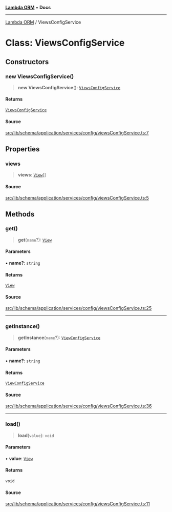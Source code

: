 [**Lambda ORM**](../README.md) • **Docs**

***

[Lambda ORM](../README.md) / ViewsConfigService

# Class: ViewsConfigService

## Constructors

### new ViewsConfigService()

> **new ViewsConfigService**(): [`ViewsConfigService`](ViewsConfigService.md)

#### Returns

[`ViewsConfigService`](ViewsConfigService.md)

#### Source

[src/lib/schema/application/services/config/viewsConfigService.ts:7](https://github.com/lambda-orm/lambdaorm-base/blob/aa369ded9e7763a31678c0168646a8ee1291b500/src/lib/schema/application/services/config/viewsConfigService.ts#L7)

## Properties

### views

> **views**: [`View`](../interfaces/View.md)[]

#### Source

[src/lib/schema/application/services/config/viewsConfigService.ts:5](https://github.com/lambda-orm/lambdaorm-base/blob/aa369ded9e7763a31678c0168646a8ee1291b500/src/lib/schema/application/services/config/viewsConfigService.ts#L5)

## Methods

### get()

> **get**(`name`?): [`View`](../interfaces/View.md)

#### Parameters

• **name?**: `string`

#### Returns

[`View`](../interfaces/View.md)

#### Source

[src/lib/schema/application/services/config/viewsConfigService.ts:25](https://github.com/lambda-orm/lambdaorm-base/blob/aa369ded9e7763a31678c0168646a8ee1291b500/src/lib/schema/application/services/config/viewsConfigService.ts#L25)

***

### getInstance()

> **getInstance**(`name`?): [`ViewConfigService`](ViewConfigService.md)

#### Parameters

• **name?**: `string`

#### Returns

[`ViewConfigService`](ViewConfigService.md)

#### Source

[src/lib/schema/application/services/config/viewsConfigService.ts:36](https://github.com/lambda-orm/lambdaorm-base/blob/aa369ded9e7763a31678c0168646a8ee1291b500/src/lib/schema/application/services/config/viewsConfigService.ts#L36)

***

### load()

> **load**(`value`): `void`

#### Parameters

• **value**: [`View`](../interfaces/View.md)

#### Returns

`void`

#### Source

[src/lib/schema/application/services/config/viewsConfigService.ts:11](https://github.com/lambda-orm/lambdaorm-base/blob/aa369ded9e7763a31678c0168646a8ee1291b500/src/lib/schema/application/services/config/viewsConfigService.ts#L11)
